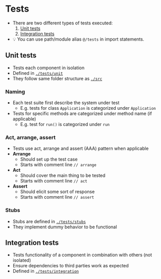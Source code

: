 # Tests

- There are two different types of tests executed:
  1. [Unit tests](#unit-tests)
  2. [Integration tests](#integration-tests)
- 💡 You can use path/module alias `@/tests` in import statements.

## Unit tests

- Tests each component in isolation
- Defined in [`./tests/unit`](./../tests/unit)
- They follow same folder structure as [`./src`](./../src)

### Naming

- Each test suite first describe the system under test
  - E.g. tests for class `Application` is categorized under `Application`
- Tests for specific methods are categorized under method name (if applicable)
  - E.g. test for `run()` is categorized under `run`

### Act, arrange, assert

- Tests use act, arrange and assert (AAA) pattern when applicable
- **Arrange**
  - Should set up the test case
  - Starts with comment line `// arrange`
- **Act**
  - Should cover the main thing to be tested
  - Starts with comment line `// act`
- **Assert**
  - Should elicit some sort of response
  - Starts with comment line `// assert`

### Stubs

- Stubs are defined in [`./tests/stubs`](./../tests/unit/stubs)
- They implement dummy behavior to be functional

## Integration tests

- Tests functionality of a component in combination with others (not isolated)
- Ensure dependencies to third parties work as expected
- Defined in [`./tests/integration`](./../tests/integration)
